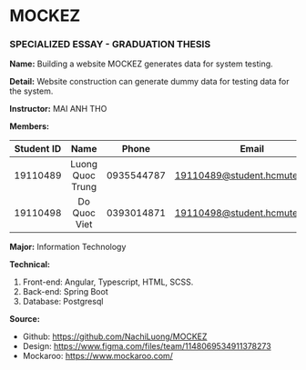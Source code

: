 # MOCKEZ

### SPECIALIZED ESSAY - GRADUATION THESIS

**Name:** Building a website MOCKEZ generates data for system testing.

**Detail:** Website construction can generate dummy data for testing data for the system.

**Instructor:** MAI ANH THO

**Members:**

| Student ID |       Name       |   Phone    |             Email              |
|:----------:|:----------------:|:----------:|:------------------------------:|
|  19110489  | Luong Quoc Trung | 0935544787 | 19110489@student.hcmute.edu.vn |
|  19110498  |   Do Quoc Viet   | 0393014871 | 19110498@student.hcmute.edu.vn |

**Major:** Information Technology

**Technical:**
1. Front-end: Angular, Typescript, HTML, SCSS.
2. Back-end: Spring Boot
3. Database: Postgresql

**Source:**

* Github: https://github.com/NachiLuong/MOCKEZ
* Design: https://www.figma.com/files/team/1148069534911378273
* Mockaroo: https://www.mockaroo.com/